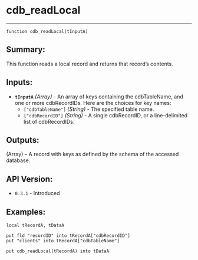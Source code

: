 # cdb_readLocal
---
```
function cdb_readLocal(tInputA)
```
## Summary:
This function reads a local record and returns that record’s contents.

## Inputs:
* **`tInputA`** *(Array)* - An array of keys containing the cdbTableName, and one or more cdbRecordIDs. Here are the choices for key names:
    * `["cdbTableName"]` *(String)* - The specified table name.
    * `["cdbRecordID"]` *(String)* - A single cdbRecordID, or a line-delimited list of cdbRecordIDs.

## Outputs:
(Array) – A record with keys as defined by the schema of the accessed database.

## API Version:
* `0.3.1` - Introduced

## Examples:
```
local tRecordA, tDataA
     
put fld "recordID" into tRecordA["cdbRecordID"]
put "clients" into tRecordA["cdbTableName"]
     
put cdb_readLocal(tRecordA) into tDataA
```